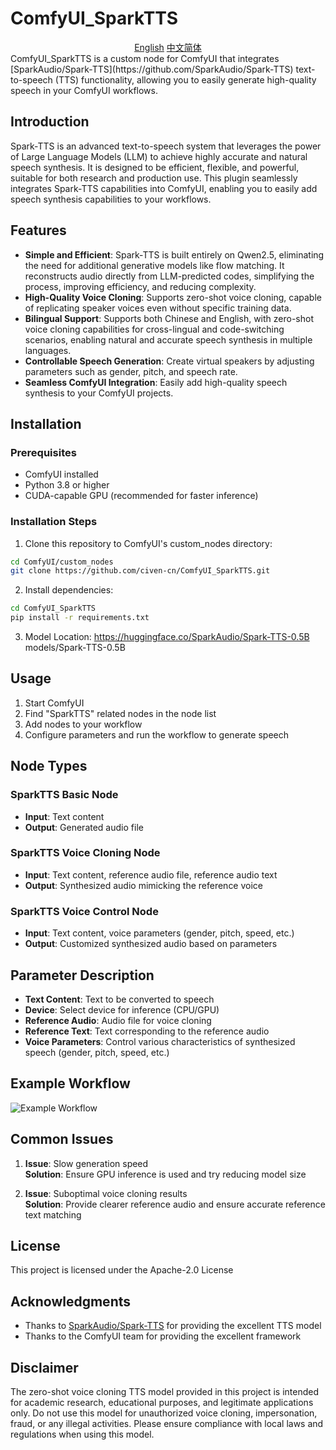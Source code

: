 # ComfyUI_SparkTTS
<div align="center">
<a href="./readme.md">English</a>
<a href="./readme.zh_cn.md">中文简体</a>
</div>
ComfyUI_SparkTTS is a custom node for ComfyUI that integrates [SparkAudio/Spark-TTS](https://github.com/SparkAudio/Spark-TTS) text-to-speech (TTS) functionality, allowing you to easily generate high-quality speech in your ComfyUI workflows.

## Introduction

Spark-TTS is an advanced text-to-speech system that leverages the power of Large Language Models (LLM) to achieve highly accurate and natural speech synthesis. It is designed to be efficient, flexible, and powerful, suitable for both research and production use. This plugin seamlessly integrates Spark-TTS capabilities into ComfyUI, enabling you to easily add speech synthesis capabilities to your workflows.

## Features

- **Simple and Efficient**: Spark-TTS is built entirely on Qwen2.5, eliminating the need for additional generative models like flow matching. It reconstructs audio directly from LLM-predicted codes, simplifying the process, improving efficiency, and reducing complexity.
- **High-Quality Voice Cloning**: Supports zero-shot voice cloning, capable of replicating speaker voices even without specific training data.
- **Bilingual Support**: Supports both Chinese and English, with zero-shot voice cloning capabilities for cross-lingual and code-switching scenarios, enabling natural and accurate speech synthesis in multiple languages.
- **Controllable Speech Generation**: Create virtual speakers by adjusting parameters such as gender, pitch, and speech rate.
- **Seamless ComfyUI Integration**: Easily add high-quality speech synthesis to your ComfyUI projects.

## Installation

### Prerequisites

- ComfyUI installed
- Python 3.8 or higher
- CUDA-capable GPU (recommended for faster inference)

### Installation Steps

1. Clone this repository to ComfyUI's custom_nodes directory:

```bash
cd ComfyUI/custom_nodes
git clone https://github.com/civen-cn/ComfyUI_SparkTTS.git
```

2. Install dependencies:

```bash
cd ComfyUI_SparkTTS
pip install -r requirements.txt
```

3. Model Location:
https://huggingface.co/SparkAudio/Spark-TTS-0.5B models/Spark-TTS-0.5B

## Usage

1. Start ComfyUI
2. Find "SparkTTS" related nodes in the node list
3. Add nodes to your workflow
4. Configure parameters and run the workflow to generate speech

## Node Types

### SparkTTS Basic Node

- **Input**: Text content
- **Output**: Generated audio file

### SparkTTS Voice Cloning Node

- **Input**: Text content, reference audio file, reference audio text
- **Output**: Synthesized audio mimicking the reference voice

### SparkTTS Voice Control Node

- **Input**: Text content, voice parameters (gender, pitch, speed, etc.)
- **Output**: Customized synthesized audio based on parameters

## Parameter Description

- **Text Content**: Text to be converted to speech
- **Device**: Select device for inference (CPU/GPU)
- **Reference Audio**: Audio file for voice cloning
- **Reference Text**: Text corresponding to the reference audio
- **Voice Parameters**: Control various characteristics of synthesized speech (gender, pitch, speed, etc.)

## Example Workflow

![Example Workflow](./examples/example_workflow.png)

## Common Issues

1. **Issue**: Slow generation speed  
   **Solution**: Ensure GPU inference is used and try reducing model size

2. **Issue**: Suboptimal voice cloning results  
   **Solution**: Provide clearer reference audio and ensure accurate reference text matching

## License

This project is licensed under the Apache-2.0 License

## Acknowledgments

- Thanks to [SparkAudio/Spark-TTS](https://github.com/SparkAudio/Spark-TTS) for providing the excellent TTS model
- Thanks to the ComfyUI team for providing the excellent framework

## Disclaimer

The zero-shot voice cloning TTS model provided in this project is intended for academic research, educational purposes, and legitimate applications only. Do not use this model for unauthorized voice cloning, impersonation, fraud, or any illegal activities. Please ensure compliance with local laws and regulations when using this model. 